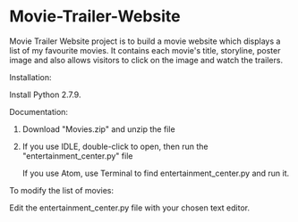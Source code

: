 # Movie-Trailer-Website

Movie Trailer Website project is to build a movie website which displays a list of my favourite movies. It contains each movie's title, storyline, poster image and also allows visitors to click on the image and watch the trailers.

Installation:

Install Python 2.7.9. 

Documentation:

1. Download "Movies.zip" and unzip the file

2. If you use IDLE, double-click to open, then run the "entertainment_center.py" file
   
   If you use Atom, use Terminal to find entertainment_center.py and run it.
   
To modify the list of movies:

Edit the entertainment_center.py file with your chosen text editor.



